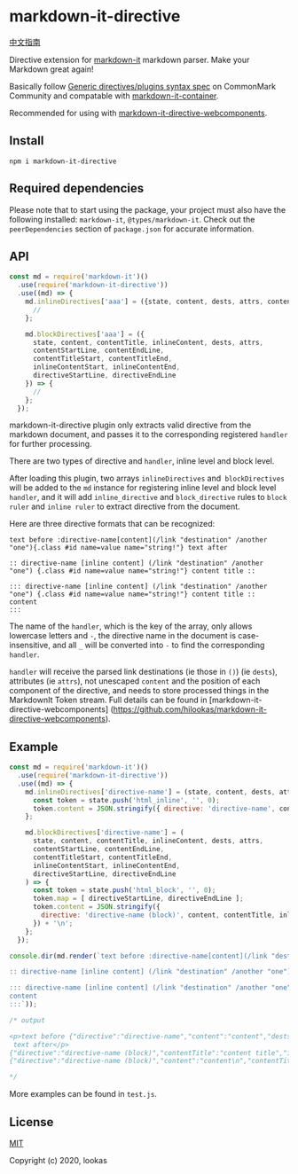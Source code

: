 # markdown-it-directive

[中文指南](README.zh.md)

Directive extension for [markdown-it](https://github.com/markdown-it/markdown-it) markdown parser. Make your Markdown great again!

Basically follow [Generic directives/plugins syntax spec](https://talk.commonmark.org/t/generic-directives-plugins-syntax/444) on CommonMark Community and compatable with [markdown-it-container](https://github.com/markdown-it/markdown-it-container).

Recommended for using with [markdown-it-directive-webcomponents](https://github.com/hilookas/markdown-it-directive-webcomponents).

## Install

`npm i markdown-it-directive`

## Required dependencies

Please note that to start using the package, your project must also have the following installed: `markdown-it`, `@types/markdown-it`. Check out the `peerDependencies` section of `package.json` for accurate information.

## API

```javascript
const md = require('markdown-it')()
  .use(require('markdown-it-directive'))
  .use((md) => {
    md.inlineDirectives['aaa'] = ({state, content, dests, attrs, contentStart, contentEnd, directiveStart, directiveEnd}) => {
      //
    };

    md.blockDirectives['aaa'] = ({
      state, content, contentTitle, inlineContent, dests, attrs,
      contentStartLine, contentEndLine,
      contentTitleStart, contentTitleEnd,
      inlineContentStart, inlineContentEnd,
      directiveStartLine, directiveEndLine
    }) => {
      //
    };
  });
```

markdown-it-directive plugin only extracts valid directive from the markdown document, and passes it to the corresponding registered `handler` for further processing.

There are two types of directive and `handler`, inline level and block level.

After loading this plugin, two arrays `inlineDirectives` and` blockDirectives` will be added to the `md` instance for registering inline level and block level `handler`, and it will add `inline_directive` and `block_directive` rules to `block ruler` and `inline ruler` to extract directive from the document.

Here are three directive formats that can be recognized:

```text
text before :directive-name[content](/link "destination" /another "one"){.class #id name=value name="string!"} text after

:: directive-name [inline content] (/link "destination" /another "one") {.class #id name=value name="string!"} content title ::

::: directive-name [inline content] (/link "destination" /another "one") {.class #id name=value name="string!"} content title ::
content
:::
```

The name of the `handler`, which is the key of the array, only allows lowercase letters and `-`, the directive name in the document is case-insensitive, and all `_` will be converted into `-` to find the corresponding `handler`.

`handler` will receive the parsed link destinations (ie those in `()`) (ie `dests`), attributes (ie `attrs`), not unescaped `content` and the position of each component of the directive, and needs to store processed things in the MarkdownIt Token stream. Full details can be found in [markdown-it-directive-webcomponents] (https://github.com/hilookas/markdown-it-directive-webcomponents).

## Example

```javascript
const md = require('markdown-it')()
  .use(require('markdown-it-directive'))
  .use((md) => {
    md.inlineDirectives['directive-name'] = (state, content, dests, attrs, contentStart, contentEnd, directiveStart, directiveEnd) => {
      const token = state.push('html_inline', '', 0);
      token.content = JSON.stringify({ directive: 'directive-name', content, dests, attrs }) + '\n';
    };

    md.blockDirectives['directive-name'] = (
      state, content, contentTitle, inlineContent, dests, attrs,
      contentStartLine, contentEndLine,
      contentTitleStart, contentTitleEnd,
      inlineContentStart, inlineContentEnd,
      directiveStartLine, directiveEndLine
    ) => {
      const token = state.push('html_block', '', 0);
      token.map = [ directiveStartLine, directiveEndLine ];
      token.content = JSON.stringify({
        directive: 'directive-name (block)', content, contentTitle, inlineContent, dests, attrs,
      }) + '\n';
    };
  });

console.dir(md.render(`text before :directive-name[content](/link "destination" /another "one"){.class #id name=value name="string!"} text after

:: directive-name [inline content] (/link "destination" /another "one") {.class #id name=value name="string!"} content title ::

::: directive-name [inline content] (/link "destination" /another "one") {.class #id name=value name="string!"} content title ::
content
:::`));

/* output

<p>text before {"directive":"directive-name","content":"content","dests":[["link","/link"],["string","destination"],["link","/another"],["string","one"]],"attrs":{"class":"class","id":"id","name":["value","string!"]}}
 text after</p>
{"directive":"directive-name (block)","contentTitle":"content title","inlineContent":"inline content","dests":[["link","/link"],["string","destination"],["link","/another"],["string","one"]],"attrs":{"class":"class","id":"id","name":["value","string!"]}}
{"directive":"directive-name (block)","content":"content\n","contentTitle":"content title","inlineContent":"inline content","dests":[["link","/link"],["string","destination"],["link","/another"],["string","one"]],"attrs":{"class":"class","id":"id","name":["value","string!"]}}

*/
```

More examples can be found in `test.js`.

## License

[MIT](http://opensource.org/licenses/MIT)

Copyright (c) 2020, lookas